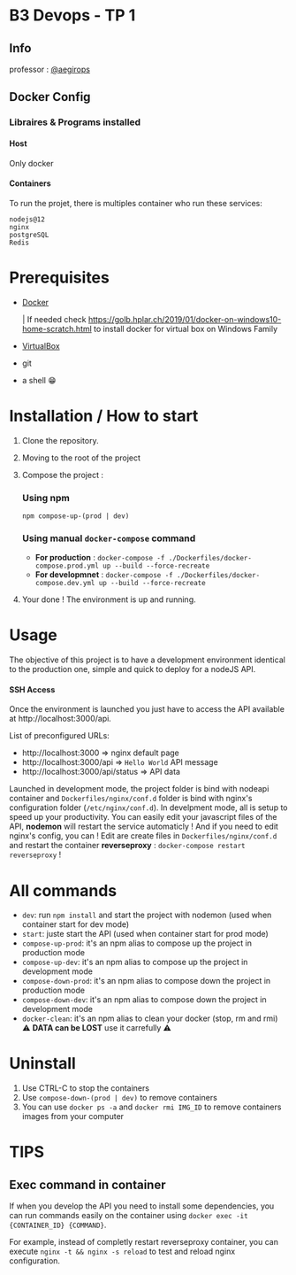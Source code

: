 # B3 Devops - TP 1

## Info

professor : [@aegirops](https://github.com/aegirops)

## Docker Config

### Libraires & Programs installed

#### Host

Only docker

#### Containers

To run the projet, there is multiples container who run these services:

```
nodejs@12
nginx
postgreSQL
Redis
```

# Prerequisites
- [Docker](https://hub.docker.com/search/?type=edition&offering=community)

    | If needed check https://golb.hplar.ch/2019/01/docker-on-windows10-home-scratch.html to install docker for virtual box on Windows Family

- [VirtualBox](https://www.virtualbox.org/wiki/Downloads)
- git
- a shell 😁

# Installation / How to start

1. Clone the repository.
2. Moving to the root of the project
3. Compose the project :

   ### Using npm

   `npm compose-up-(prod | dev)`

   ### Using manual `docker-compose` command

   - **For production** : `docker-compose -f ./Dockerfiles/docker-compose.prod.yml up --build --force-recreate`
   - **For developmnet** : `docker-compose -f ./Dockerfiles/docker-compose.dev.yml up --build --force-recreate`

4. Your done ! The environment is up and running.

# Usage

The objective of this project is to have a development environment identical to the production one, simple and quick to deploy for a nodeJS API.

#### SSH Access

Once the environment is launched you just have to access the API available at http://localhost:3000/api.

List of preconfigured URLs:

- http://localhost:3000 => nginx default page
- http://localhost:3000/api => `Hello World` API message
- http://localhost:3000/api/status => API data

Launched in development mode, the project folder is bind with nodeapi container and `Dockerfiles/nginx/conf.d` folder is bind with nginx's configuration folder (`/etc/nginx/conf.d`).
In develpment mode, all is setup to speed up your productivity.
You can easily edit your javascript files of the API, **nodemon** will restart the service automaticly !
And if you need to edit nginx's config, you can !
Edit are create files in `Dockerfiles/nginx/conf.d` and restart the container **reverseproxy** : `docker-compose restart reverseproxy` !

# All commands

- `dev`: run `npm install` and start the project with nodemon (used when container start for dev mode)
- `start`: juste start the API (used when container start for prod mode)
- `compose-up-prod`: it's an npm alias to compose up the project in production mode
- `compose-up-dev`: it's an npm alias to compose up the project in development mode
- `compose-down-prod`: it's an npm alias to compose down the project in production mode
- `compose-down-dev`: it's an npm alias to compose down the project in development mode
- `docker-clean`: it's an npm alias to clean your docker (stop, rm and rmi) ⚠ **DATA can be LOST** use it carrefully ⚠

# Uninstall

1. Use CTRL-C to stop the containers
2. Use `compose-down-(prod | dev)` to remove containers
3. You can use `docker ps -a` and `docker rmi IMG_ID` to remove containers images from your computer

# TIPS

## Exec command in container

If when you develop the API you need to install some dependencies, you can run commands easily on the container using `docker exec -it {CONTAINER_ID} {COMMAND}`.

For example, instead of completly restart reverseproxy container, you can execute `nginx -t && nginx -s reload` to test and reload nginx configuration.

